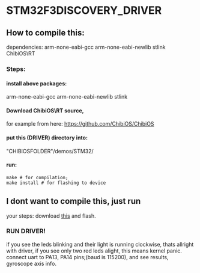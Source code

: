 # STM32F3DISCOVERY_DRIVER
## How to compile this:
dependencies:
arm-none-eabi-gcc
arm-none-eabi-newlib
stlink
ChibiOS\RT

### Steps:

#### install above packages:
arm-none-eabi-gcc
arm-none-eabi-newlib
stlink
#### Download ChibiOS\RT source, 
for example from here: https://github.com/ChibiOS/ChibiOS
#### put this (DRIVER) directory into:
"CHIBIOSFOLDER"/demos/STM32/

#### run:
```
make # for compilation;
make install # for flashing to device
```

## I dont want to compile this, just run
your steps:
download [this](./build/ch.bin)
and flash.

### RUN DRIVER!
if you see the leds blinking and their light is running clockwise,
thats allright with driver, if you see only two red leds alight, 
this means kernel panic.
connect uart to PA13, PA14 pins;(baud is 115200), and see results, gyroscope axis info.
